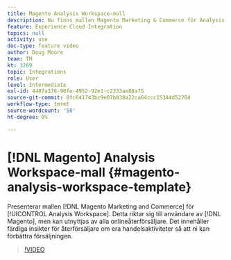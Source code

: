 ```yaml
---
title: Magento Analysis Workspace-mall
description: Nu finns mallen Magento Marketing & Commerce för Analysis Workspace.
feature: Experience Cloud Integration
topics: null
activity: use
doc-type: feature video
author: Doug Moore
team: TM
kt: 3269
topic: Integrations
role: User
level: Intermediate
exl-id: 4487a376-90fe-4952-92e1-c2333ae88a75
source-git-commit: 8fc641743bc9e07b838a22ca64ccc15344d52764
workflow-type: tm+mt
source-wordcount: '50'
ht-degree: 0%

---
```


# [!DNL Magento] Analysis Workspace-mall {#magento-analysis-workspace-template}

Presenterar mallen [!DNL Magento Marketing and Commerce] för [!UICONTROL Analysis Workspace]. Detta riktar sig till användare av [!DNL Magento], men kan utnyttjas av alla onlineåterförsäljare. Det innehåller färdiga insikter för återförsäljare om era handelsaktiviteter så att ni kan förbättra försäljningen.

>[!VIDEO](https://video.tv.adobe.com/v/28164/?quality=12&learn=on)
